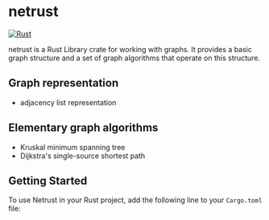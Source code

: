 # netrust

[![Rust](https://github.com/mateoneira/netrust/actions/workflows/rust.yml/badge.svg)](https://github.com/mateoneira/netrust/actions/workflows/rust.yml)

netrust is a Rust Library crate for working with graphs. It provides a basic graph structure and a set of graph algorithms that operate on this structure.

## Graph representation
* adjacency list representation

## Elementary graph algorithms
* Kruskal minimum spanning tree
* Dijkstra's single-source shortest path

## Getting Started

To use Netrust in your Rust project, add the following line to your `Cargo.toml` file:
